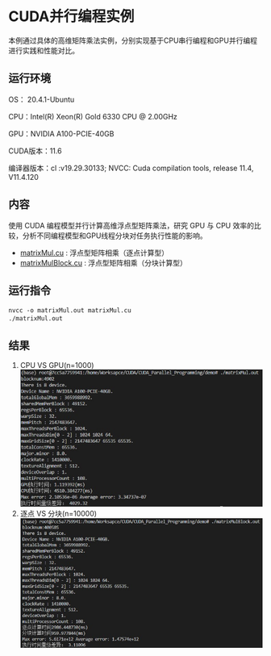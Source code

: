 # CUDA并行编程实例
本例通过具体的高维矩阵乘法实例，分别实现基于CPU串行编程和GPU并行编程进行实践和性能对比。

## 运行环境
OS： 20.4.1-Ubuntu

CPU：Intel(R) Xeon(R) Gold 6330 CPU @ 2.00GHz

GPU：NVIDIA A100-PCIE-40GB

CUDA版本：11.6

编译器版本：cl :v19.29.30133; NVCC: Cuda compilation tools, release 11.4, V11.4.120

## 内容
使用 CUDA 编程模型并行计算高维浮点型矩阵乘法，研究 GPU 与 CPU 效率的比较，分析不同编程模型和GPU线程分块对任务执行性能的影响。

* [matrixMul.cu](https://github.com/andrewwang79/book-ai/blob/main/cuda/src/matrixMul.cu) : 浮点型矩阵相乘（逐点计算型）
* [matrixMulBlock.cu](https://github.com/andrewwang79/book-ai/blob/main/cuda/src/matrixMulBlock.cu) : 浮点型矩阵相乘（分块计算型）

## 运行指令
```
nvcc -o matrixMul.out matrixMul.cu
./matrixMul.out
```

## 结果
1. CPU VS GPU(n=1000)
    ![var](./s/CPU_VS_GPU.jpg)
1. 逐点 VS 分块(n=10000)
    ![var](./s/point_VS_block.jpg)